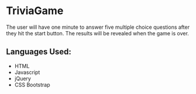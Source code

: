 # TriviaGame
The user will have one minute to answer five multiple choice questions after they hit the start button. The results will be revealed when the game is over. 

## Languages Used:
* HTML
* Javascript
* jQuery
* CSS Bootstrap
